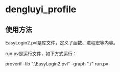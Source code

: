 # dengluyi_profile

## 使用方法

EasyLogin2.pvl是库文件，定义了函数、进程宏等内容。

run.pv是运行文件，如下方式运行：

proverif -lib ".\EasyLogin2.pvl" -graph "./" run.pv
